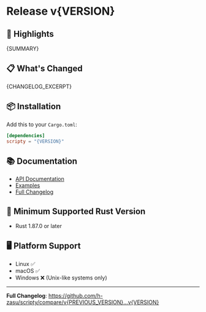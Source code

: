 # Release v{VERSION}

## 🎉 Highlights

{SUMMARY}

## 📋 What's Changed

{CHANGELOG_EXCERPT}

## 📦 Installation

Add this to your `Cargo.toml`:

```toml
[dependencies]
scripty = "{VERSION}"
```

## 📚 Documentation

- [API Documentation](https://docs.rs/scripty/{VERSION})
- [Examples](https://github.com/h-zasu/scripty/tree/v{VERSION}/examples)
- [Full Changelog](https://github.com/h-zasu/scripty/blob/v{VERSION}/CHANGELOG.md)

## 🔧 Minimum Supported Rust Version

- Rust 1.87.0 or later

## 🖥️ Platform Support

- Linux ✅
- macOS ✅
- Windows ❌ (Unix-like systems only)

---

**Full Changelog**: https://github.com/h-zasu/scripty/compare/v{PREVIOUS_VERSION}...v{VERSION}